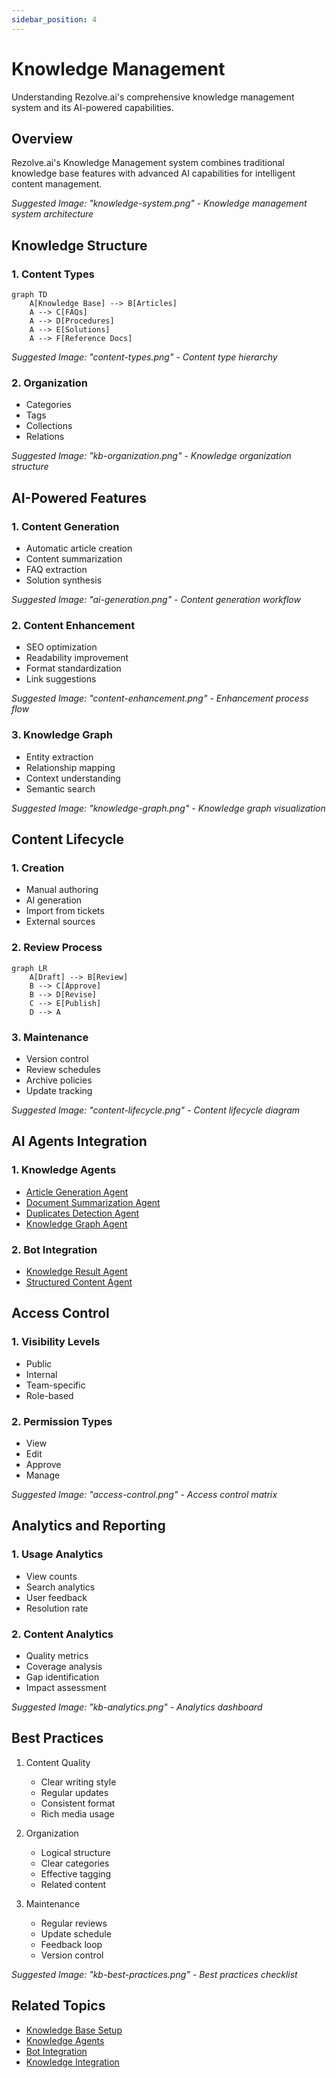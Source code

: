 ```yaml
---
sidebar_position: 4
---
```


# Knowledge Management

Understanding Rezolve.ai's comprehensive knowledge management system and its AI-powered capabilities.

## Overview

Rezolve.ai's Knowledge Management system combines traditional knowledge base features with advanced AI capabilities for intelligent content management.

_Suggested Image: "knowledge-system.png" - Knowledge management system architecture_

## Knowledge Structure

### 1. Content Types
```mermaid
graph TD
    A[Knowledge Base] --> B[Articles]
    A --> C[FAQs]
    A --> D[Procedures]
    A --> E[Solutions]
    A --> F[Reference Docs]
```

_Suggested Image: "content-types.png" - Content type hierarchy_

### 2. Organization
- Categories
- Tags
- Collections
- Relations

_Suggested Image: "kb-organization.png" - Knowledge organization structure_

## AI-Powered Features

### 1. Content Generation
- Automatic article creation
- Content summarization
- FAQ extraction
- Solution synthesis

_Suggested Image: "ai-generation.png" - Content generation workflow_

### 2. Content Enhancement
- SEO optimization
- Readability improvement
- Format standardization
- Link suggestions

_Suggested Image: "content-enhancement.png" - Enhancement process flow_

### 3. Knowledge Graph
- Entity extraction
- Relationship mapping
- Context understanding
- Semantic search

_Suggested Image: "knowledge-graph.png" - Knowledge graph visualization_

## Content Lifecycle

### 1. Creation
- Manual authoring
- AI generation
- Import from tickets
- External sources

### 2. Review Process
```mermaid
graph LR
    A[Draft] --> B[Review]
    B --> C[Approve]
    B --> D[Revise]
    C --> E[Publish]
    D --> A
```

### 3. Maintenance
- Version control
- Review schedules
- Archive policies
- Update tracking

_Suggested Image: "content-lifecycle.png" - Content lifecycle diagram_

## AI Agents Integration

### 1. Knowledge Agents
- [Article Generation Agent](../ai-features/knowledge-agents#article-generation-agent)
- [Document Summarization Agent](../ai-features/knowledge-agents#document-summarization-agent)
- [Duplicates Detection Agent](../ai-features/knowledge-agents#duplicates-detection-agent)
- [Knowledge Graph Agent](../ai-features/knowledge-agents#knowledge-graph-parsing-agent)

### 2. Bot Integration
- [Knowledge Result Agent](../ai-features/bot-agents#knowledge-result-agent)
- [Structured Content Agent](../ai-features/bot-agents#structured-content-agent)

## Access Control

### 1. Visibility Levels
- Public
- Internal
- Team-specific
- Role-based

### 2. Permission Types
- View
- Edit
- Approve
- Manage

_Suggested Image: "access-control.png" - Access control matrix_

## Analytics and Reporting

### 1. Usage Analytics
- View counts
- Search analytics
- User feedback
- Resolution rate

### 2. Content Analytics
- Quality metrics
- Coverage analysis
- Gap identification
- Impact assessment

_Suggested Image: "kb-analytics.png" - Analytics dashboard_

## Best Practices

1. Content Quality
   - Clear writing style
   - Regular updates
   - Consistent format
   - Rich media usage

2. Organization
   - Logical structure
   - Clear categories
   - Effective tagging
   - Related content

3. Maintenance
   - Regular reviews
   - Update schedule
   - Feedback loop
   - Version control

_Suggested Image: "kb-best-practices.png" - Best practices checklist_

## Related Topics
- [Knowledge Base Setup](../getting-started/knowledge-base)
- [Knowledge Agents](../ai-features/knowledge-agents)
- [Bot Integration](../getting-started/using-bot)
- [Knowledge Integration](../integrations/knowledge-base)
